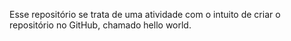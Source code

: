 Esse repositório se trata de uma atividade com o intuito de criar o repositório no GitHub, chamado hello world.